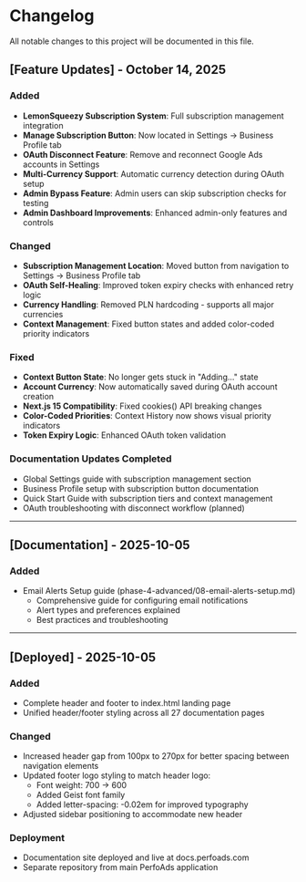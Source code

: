 # Changelog

All notable changes to this project will be documented in this file.

## [Feature Updates] - October 14, 2025

### Added
- **LemonSqueezy Subscription System**: Full subscription management integration
- **Manage Subscription Button**: Now located in Settings → Business Profile tab
- **OAuth Disconnect Feature**: Remove and reconnect Google Ads accounts in Settings
- **Multi-Currency Support**: Automatic currency detection during OAuth setup
- **Admin Bypass Feature**: Admin users can skip subscription checks for testing
- **Admin Dashboard Improvements**: Enhanced admin-only features and controls

### Changed
- **Subscription Management Location**: Moved button from navigation to Settings → Business Profile tab
- **OAuth Self-Healing**: Improved token expiry checks with enhanced retry logic
- **Currency Handling**: Removed PLN hardcoding - supports all major currencies
- **Context Management**: Fixed button states and added color-coded priority indicators

### Fixed
- **Context Button State**: No longer gets stuck in "Adding..." state
- **Account Currency**: Now automatically saved during OAuth account creation
- **Next.js 15 Compatibility**: Fixed cookies() API breaking changes
- **Color-Coded Priorities**: Context History now shows visual priority indicators
- **Token Expiry Logic**: Enhanced OAuth token validation

### Documentation Updates Completed
- Global Settings guide with subscription management section
- Business Profile setup with subscription button documentation
- Quick Start Guide with subscription tiers and context management
- OAuth troubleshooting with disconnect workflow (planned)

---

## [Documentation] - 2025-10-05

### Added
- Email Alerts Setup guide (phase-4-advanced/08-email-alerts-setup.md)
  - Comprehensive guide for configuring email notifications
  - Alert types and preferences explained
  - Best practices and troubleshooting

---

## [Deployed] - 2025-10-05

### Added
- Complete header and footer to index.html landing page
- Unified header/footer styling across all 27 documentation pages

### Changed
- Increased header gap from 100px to 270px for better spacing between navigation elements
- Updated footer logo styling to match header logo:
  - Font weight: 700 → 600
  - Added Geist font family
  - Added letter-spacing: -0.02em for improved typography
- Adjusted sidebar positioning to accommodate new header

### Deployment
- Documentation site deployed and live at docs.perfoads.com
- Separate repository from main PerfoAds application
